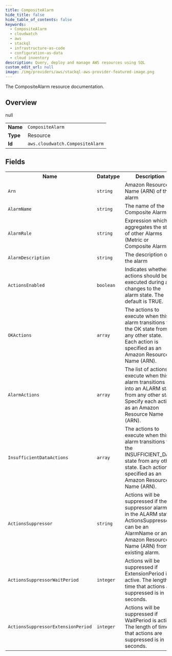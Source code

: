 ```yaml
---
title: CompositeAlarm
hide_title: false
hide_table_of_contents: false
keywords:
  - CompositeAlarm
  - cloudwatch
  - aws
  - stackql
  - infrastructure-as-code
  - configuration-as-data
  - cloud inventory
description: Query, deploy and manage AWS resources using SQL
custom_edit_url: null
image: /img/providers/aws/stackql-aws-provider-featured-image.png
---
```

The CompositeAlarm resource documentation.

## Overview
<table><tbody>
<tr><td><b>Name</b></td><td><code>CompositeAlarm</code></td></tr>
<tr><td><b>Type</b></td><td>Resource</td></tr>
null
<tr><td><b>Id</b></td><td><code>aws.cloudwatch.CompositeAlarm</code></td></tr>
</tbody></table>

## Fields
<table><tbody>
<tr><th>Name</th><th>Datatype</th><th>Description</th></tr>
<tr><td><code>Arn</code></td><td><code>string</code></td><td>Amazon Resource Name (ARN) of the alarm</td></tr><tr><td><code>AlarmName</code></td><td><code>string</code></td><td>The name of the Composite Alarm</td></tr><tr><td><code>AlarmRule</code></td><td><code>string</code></td><td>Expression which aggregates the state of other Alarms (Metric or Composite Alarms)</td></tr><tr><td><code>AlarmDescription</code></td><td><code>string</code></td><td>The description of the alarm</td></tr><tr><td><code>ActionsEnabled</code></td><td><code>boolean</code></td><td>Indicates whether actions should be executed during any changes to the alarm state. The default is TRUE.</td></tr><tr><td><code>OKActions</code></td><td><code>array</code></td><td>The actions to execute when this alarm transitions to the OK state from any other state. Each action is specified as an Amazon Resource Name (ARN).</td></tr><tr><td><code>AlarmActions</code></td><td><code>array</code></td><td>The list of actions to execute when this alarm transitions into an ALARM state from any other state. Specify each action as an Amazon Resource Name (ARN).</td></tr><tr><td><code>InsufficientDataActions</code></td><td><code>array</code></td><td>The actions to execute when this alarm transitions to the INSUFFICIENT_DATA state from any other state. Each action is specified as an Amazon Resource Name (ARN).</td></tr><tr><td><code>ActionsSuppressor</code></td><td><code>string</code></td><td>Actions will be suppressed if the suppressor alarm is in the ALARM state. ActionsSuppressor can be an AlarmName or an Amazon Resource Name (ARN) from an existing alarm. </td></tr><tr><td><code>ActionsSuppressorWaitPeriod</code></td><td><code>integer</code></td><td>Actions will be suppressed if ExtensionPeriod is active. The length of time that actions are suppressed is in seconds.</td></tr><tr><td><code>ActionsSuppressorExtensionPeriod</code></td><td><code>integer</code></td><td>Actions will be suppressed if WaitPeriod is active. The length of time that actions are suppressed is in seconds.</td></tr>
</tbody></table>